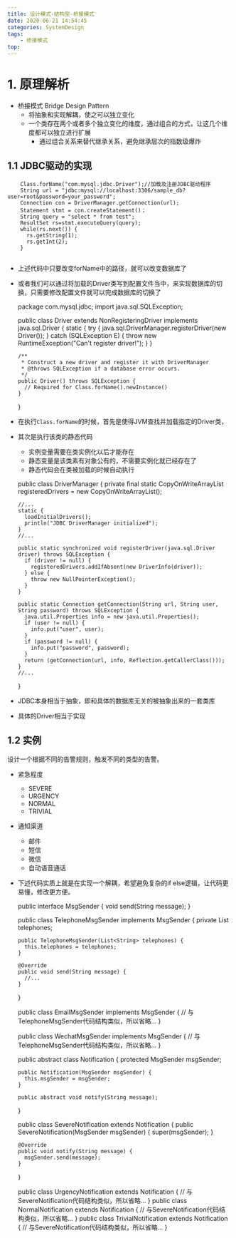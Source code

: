 ```yaml
---
title: 设计模式-结构型-桥接模式
date: 2020-06-21 14:54:45
categories: SystemDesign
tags:
    - 桥接模式
top:
---
```

# 1. 原理解析

+ 桥接模式 Bridge Design Pattern
    + 将抽象和实现解耦，使之可以独立变化
    + 一个类存在两个或者多个独立变化的维度，通过组合的方式，让这几个维度都可以独立进行扩展
        + 通过组合关系来替代继承关系，避免继承层次的指数级爆炸


## 1.1 JDBC驱动的实现


```
    Class.forName("com.mysql.jdbc.Driver");//加载及注册JDBC驱动程序
    String url = "jdbc:mysql://localhost:3306/sample_db?user=root&password=your_password";
    Connection con = DriverManager.getConnection(url);
    Statement stmt = con.createStatement()；
    String query = "select * from test";
    ResultSet rs=stmt.executeQuery(query);
    while(rs.next()) {
      rs.getString(1);
      rs.getInt(2);
    }
    
```

+ 上述代码中只要改变forName中的路径，就可以改变数据库了
+ 或者我们可以通过将加载的Driver类写到配置文件当中，来实现数据库的切换，只需要修改配置文件就可以完成数据库的切换了



    package com.mysql.jdbc;
    import java.sql.SQLException;

    public class Driver extends NonRegisteringDriver implements java.sql.Driver {
      static {
        try {
          java.sql.DriverManager.registerDriver(new Driver());
        } catch (SQLException E) {
          throw new RuntimeException("Can't register driver!");
        }
      }

      /**
       * Construct a new driver and register it with DriverManager
       * @throws SQLException if a database error occurs.
       */
      public Driver() throws SQLException {
        // Required for Class.forName().newInstance()
      }
    }
    
+ 在执行`Class.forName`的时候，首先是使得JVM查找并加载指定的Driver类，
+ 其次是执行该类的静态代码
    + 实例变量需要在类实例化以后才能存在
    + 静态变量是该类素有对象公有的，不需要实例化就已经存在了
    + 静态代码会在类被加载的时候自动执行



    public class DriverManager {
      private final static CopyOnWriteArrayList<DriverInfo> registeredDrivers = new CopyOnWriteArrayList<DriverInfo>();

      //...
      static {
        loadInitialDrivers();
        println("JDBC DriverManager initialized");
      }
      //...

      public static synchronized void registerDriver(java.sql.Driver driver) throws SQLException {
        if (driver != null) {
          registeredDrivers.addIfAbsent(new DriverInfo(driver));
        } else {
          throw new NullPointerException();
        }
      }

      public static Connection getConnection(String url, String user, String password) throws SQLException {
        java.util.Properties info = new java.util.Properties();
        if (user != null) {
          info.put("user", user);
        }
        if (password != null) {
          info.put("password", password);
        }
        return (getConnection(url, info, Reflection.getCallerClass()));
      }
      //...
    }


+ JDBC本身相当于抽象，即和具体的数据库无关的被抽象出来的一套类库
+ 具体的Driver相当于实现

## 1.2 实例

设计一个根据不同的告警规则，触发不同的类型的告警。

+ 紧急程度
    + SEVERE
    + URGENCY
    + NORMAL
    + TRIVIAL

+ 通知渠道
    + 邮件
    + 短信
    + 微信
    + 自动语音通话

+ 下述代码实质上就是在实现一个解耦，希望避免复杂的if else逻辑，让代码更易懂，修改更方便。


    public interface MsgSender {
      void send(String message);
    }

    public class TelephoneMsgSender implements MsgSender {
      private List<String> telephones;

      public TelephoneMsgSender(List<String> telephones) {
        this.telephones = telephones;
      }

      @Override
      public void send(String message) {
        //...
      }

    }

    public class EmailMsgSender implements MsgSender {
      // 与TelephoneMsgSender代码结构类似，所以省略...
    }

    public class WechatMsgSender implements MsgSender {
      // 与TelephoneMsgSender代码结构类似，所以省略...
    }

    public abstract class Notification {
      protected MsgSender msgSender;

      public Notification(MsgSender msgSender) {
        this.msgSender = msgSender;
      }

      public abstract void notify(String message);
    }

    public class SevereNotification extends Notification {
      public SevereNotification(MsgSender msgSender) {
        super(msgSender);
      }

      @Override
      public void notify(String message) {
        msgSender.send(message);
      }
    }

    public class UrgencyNotification extends Notification {
      // 与SevereNotification代码结构类似，所以省略...
    }
    public class NormalNotification extends Notification {
      // 与SevereNotification代码结构类似，所以省略...
    }
    public class TrivialNotification extends Notification {
      // 与SevereNotification代码结构类似，所以省略...
    }
    